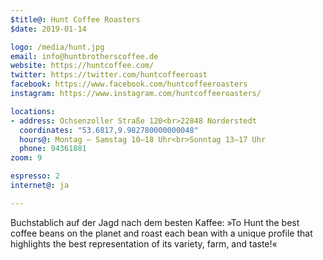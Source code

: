 ```yaml
---
$title@: Hunt Coffee Roasters
$date: 2019-01-14

logo: /media/hunt.jpg
email: info@huntbrotherscoffee.de
website: https://huntcoffee.com/
twitter: https://twitter.com/huntcoffeeroast
facebook: https://www.facebook.com/huntcoffeeroasters
instagram: https://www.instagram.com/huntcoffeeroasters/

locations:
- address: Ochsenzoller Straße 120<br>22848 Norderstedt
  coordinates: "53.6817,9.982780000000048"
  hours@: Montag – Samstag 10–18 Uhr<br>Sonntag 13–17 Uhr
  phone: 94361881
zoom: 9

espresso: 2
internet@: ja

---
```

Buchstablich auf der Jagd nach dem besten Kaffee: »To Hunt the best coffee beans on the planet and roast each bean with a unique profile that highlights the best representation of its variety, farm, and taste!«